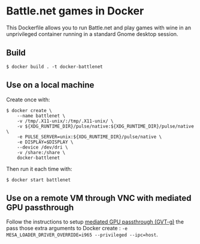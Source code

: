 Battle.net games in Docker
==========================

This Dockerfile allows you to run Battle.net and play games with wine in an unprivileged container running in a standard Gnome desktop session.

Build
-----
`$ docker build . -t docker-battlenet`

Use on a local machine
----------------------

Create once with:

```
$ docker create \
    --name battlenet \
    -v /tmp/.X11-unix/:/tmp/.X11-unix/ \
    -v ${XDG_RUNTIME_DIR}/pulse/native:${XDG_RUNTIME_DIR}/pulse/native \
    -e PULSE_SERVER=unix:${XDG_RUNTIME_DIR}/pulse/native \
    -e DISPLAY=$DISPLAY \
    --device /dev/dri \
    -v /share:/share \
    docker-battlenet
```

Then run it each time with:

```
$ docker start battlenet
```

Use on a remote VM through VNC with mediated GPU passthrough
------------------------------------------------------------

Follow the instructions to setup [mediated GPU passthrough (GVT-g)](https://github.com/intel/gvt-linux/wiki/GVTg_Setup_Guide) the pass those extra arguments to Docker create : `-e MESA_LOADER_DRIVER_OVERRIDE=i965 --privileged --ipc=host`.

